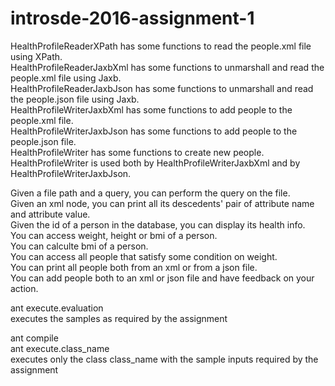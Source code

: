 # introsde-2016-assignment-1

HealthProfileReaderXPath has some functions to read the people.xml file using XPath.  
HealthProfileReaderJaxbXml has some functions to unmarshall and read the people.xml file using Jaxb.  
HealthProfileReaderJaxbJson has some functions to unmarshall and read the people.json file using Jaxb.  
HealthProfileWriterJaxbXml has some functions to add people to the people.xml file.  
HealthProfileWriterJaxbJson has some functions to add people to the people.json file.  
HealthProfileWriter has some functions to create new people.  
HealthProfileWriter is used both by HealthProfileWriterJaxbXml and by HealthProfileWriterJaxbJson.  
  
Given a file path and a query, you can perform the query on the file.   
Given an xml node, you can print all its descedents' pair of attribute name and attribute value.  
Given the id of a person in the database, you can display its health info.  
You can access weight, height or bmi of a person.  
You can calculte bmi of a person.  
You can access all people that satisfy some condition on weight.  
You can print all people both from an xml or from a json file.  
You can add people both to an xml or json file and have feedback on your action.  
  
ant execute.evaluation  
    executes the samples as required by the assignment  
  
ant compile  
ant execute.class_name  
    executes only the class class_name with the sample inputs required by the assignment  

